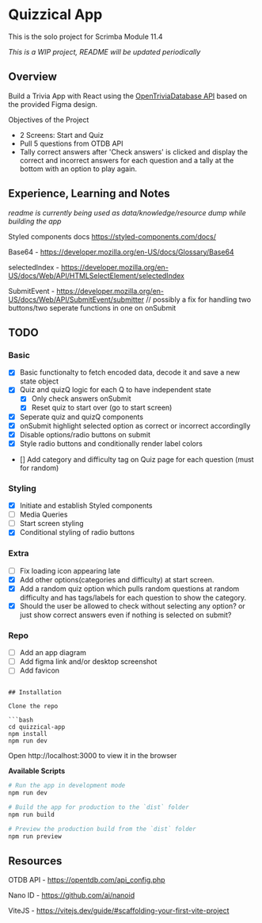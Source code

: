 # Quizzical App

This is the solo project for Scrimba Module 11.4

_This is a WIP project, README will be updated periodically_

## Overview

Build a Trivia App with React using the [OpenTriviaDatabase API](https://opentdb.com/) based on the provided Figma design.

Objectives of the Project

- 2 Screens: Start and Quiz
- Pull 5 questions from OTDB API
- Tally correct answers after 'Check answers' is clicked and display the correct and incorrect answers for each question and a tally at the bottom with an option to play again.

## Experience, Learning and Notes

_readme is currently being used as data/knowledge/resource dump while building the app_

Styled components docs https://styled-components.com/docs/

Base64 - https://developer.mozilla.org/en-US/docs/Glossary/Base64

selectedIndex - https://developer.mozilla.org/en-US/docs/Web/API/HTMLSelectElement/selectedIndex

SubmitEvent - https://developer.mozilla.org/en-US/docs/Web/API/SubmitEvent/submitter // possibly a fix for handling two buttons/two seperate functions in one on onSubmit

## TODO

### Basic

- [x] Basic functionalty to fetch encoded data, decode it and save a new state object
- [x] Quiz and quizQ logic for each Q to have independent state
  - [x] Only check answers onSubmit
  - [x] Reset quiz to start over (go to start screen)
- [x] Seperate quiz and quizQ components
- [x] onSubmit highlight selected option as correct or incorrect accordinglly
- [x] Disable options/radio buttons on submit
- [x] Style radio buttons and conditionally render label colors
- [] Add category and difficulty tag on Quiz page for each question (must for random)

### Styling

- [x] Initiate and establish Styled components
- [ ] Media Queries
- [ ] Start screen styling
- [x] Conditional styling of radio buttons

### Extra

- [ ] Fix loading icon appearing late
- [x] Add other options(categories and difficulty) at start screen.
- [x] Add a random quiz option which pulls random questions at random difficulty and has tags/labels for each question to show the category.
- [x] Should the user be allowed to check without selecting any option? or just show correct answers even if nothing is selected on submit?

### Repo

- [ ] Add an app diagram
- [ ] Add figma link and/or desktop screenshot
- [ ] Add favicon

````

## Installation

Clone the repo

```bash
cd quizzical-app
npm install
npm run dev
````

Open http://localhost:3000 to view it in the browser

**Available Scripts**

```bash
# Run the app in development mode
npm run dev

# Build the app for production to the `dist` folder
npm run build

# Preview the production build from the `dist` folder
npm run preview

```

## Resources

OTDB API - https://opentdb.com/api_config.php

Nano ID - https://github.com/ai/nanoid

ViteJS - https://vitejs.dev/guide/#scaffolding-your-first-vite-project
